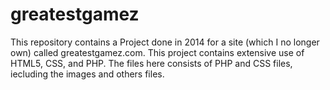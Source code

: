 # greatestgamez
This repository contains a Project done in 2014 for a site (which I no longer own) called greatestgamez.com. 
This project contains extensive use of HTML5, CSS, and PHP. The files here consists of PHP and CSS files, iecluding the images
and others files.
